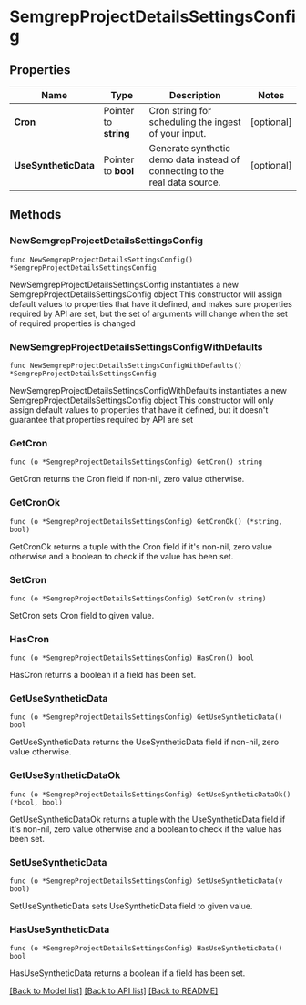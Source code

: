 # SemgrepProjectDetailsSettingsConfig

## Properties

Name | Type | Description | Notes
------------ | ------------- | ------------- | -------------
**Cron** | Pointer to **string** | Cron string for scheduling the ingest of your input. | [optional] 
**UseSyntheticData** | Pointer to **bool** | Generate synthetic demo data instead of connecting to the real data source. | [optional] 

## Methods

### NewSemgrepProjectDetailsSettingsConfig

`func NewSemgrepProjectDetailsSettingsConfig() *SemgrepProjectDetailsSettingsConfig`

NewSemgrepProjectDetailsSettingsConfig instantiates a new SemgrepProjectDetailsSettingsConfig object
This constructor will assign default values to properties that have it defined,
and makes sure properties required by API are set, but the set of arguments
will change when the set of required properties is changed

### NewSemgrepProjectDetailsSettingsConfigWithDefaults

`func NewSemgrepProjectDetailsSettingsConfigWithDefaults() *SemgrepProjectDetailsSettingsConfig`

NewSemgrepProjectDetailsSettingsConfigWithDefaults instantiates a new SemgrepProjectDetailsSettingsConfig object
This constructor will only assign default values to properties that have it defined,
but it doesn't guarantee that properties required by API are set

### GetCron

`func (o *SemgrepProjectDetailsSettingsConfig) GetCron() string`

GetCron returns the Cron field if non-nil, zero value otherwise.

### GetCronOk

`func (o *SemgrepProjectDetailsSettingsConfig) GetCronOk() (*string, bool)`

GetCronOk returns a tuple with the Cron field if it's non-nil, zero value otherwise
and a boolean to check if the value has been set.

### SetCron

`func (o *SemgrepProjectDetailsSettingsConfig) SetCron(v string)`

SetCron sets Cron field to given value.

### HasCron

`func (o *SemgrepProjectDetailsSettingsConfig) HasCron() bool`

HasCron returns a boolean if a field has been set.

### GetUseSyntheticData

`func (o *SemgrepProjectDetailsSettingsConfig) GetUseSyntheticData() bool`

GetUseSyntheticData returns the UseSyntheticData field if non-nil, zero value otherwise.

### GetUseSyntheticDataOk

`func (o *SemgrepProjectDetailsSettingsConfig) GetUseSyntheticDataOk() (*bool, bool)`

GetUseSyntheticDataOk returns a tuple with the UseSyntheticData field if it's non-nil, zero value otherwise
and a boolean to check if the value has been set.

### SetUseSyntheticData

`func (o *SemgrepProjectDetailsSettingsConfig) SetUseSyntheticData(v bool)`

SetUseSyntheticData sets UseSyntheticData field to given value.

### HasUseSyntheticData

`func (o *SemgrepProjectDetailsSettingsConfig) HasUseSyntheticData() bool`

HasUseSyntheticData returns a boolean if a field has been set.


[[Back to Model list]](../README.md#documentation-for-models) [[Back to API list]](../README.md#documentation-for-api-endpoints) [[Back to README]](../README.md)


